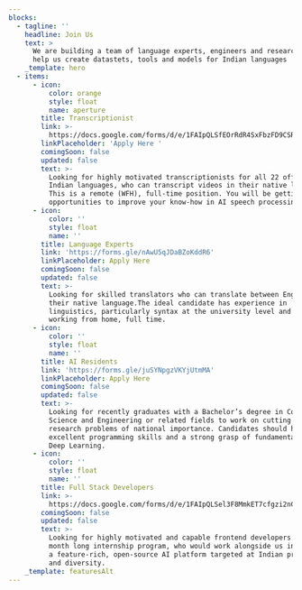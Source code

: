 ```yaml
---
blocks:
  - tagline: ''
    headline: Join Us
    text: >
      We are building a team of language experts, engineers and researchers to
      help us create datastets, tools and models for Indian languages
    _template: hero
  - items:
      - icon:
          color: orange
          style: float
          name: aperture
        title: Transcriptionist
        link: >-
          https://docs.google.com/forms/d/e/1FAIpQLSfEOrRdR4SxFbzFD9CSR1scrrEUMdbsg7wsbZ6Vfxn6FQoq8A/viewform
        linkPlaceholder: 'Apply Here '
        comingSoon: false
        updated: false
        text: >-
          Looking for highly motivated transcriptionists for all 22 official
          Indian languages, who can transcript videos in their native language.
          This is a remote (WFH), full-time position. You will be getting many
          opportunities to improve your know-how in AI speech processing.
      - icon:
          color: ''
          style: float
          name: ''
        title: Language Experts
        link: 'https://forms.gle/nAwU5qJDaBZoKddR6'
        linkPlaceholder: Apply Here
        comingSoon: false
        updated: false
        text: >-
          Looking for skilled translators who can translate between English and
          their native language.The ideal candidate has experience in
          linguistics, particularly syntax at the university level and enjoys
          working from home, full time. 
      - icon:
          color: ''
          style: float
          name: ''
        title: AI Residents
        link: 'https://forms.gle/juSYNpgzVKYjUtmMA'
        linkPlaceholder: Apply Here
        comingSoon: false
        updated: false
        text: >-
          Looking for recently graduates with a Bachelor’s degree in Computer
          Science and Engineering or related fields to work on cutting edge
          research problems of national importance. Candidates should have
          excellent programming skills and a strong grasp of fundamentals of
          Deep Learning.
      - icon:
          color: ''
          style: float
          name: ''
        title: Full Stack Developers
        link: >-
          https://docs.google.com/forms/d/e/1FAIpQLSel3F8MmkET7cfgzi2nCxPAcY6-UuXcVt1tY7YmNykEY8xUhg/viewform
        comingSoon: false
        updated: false
        text: >-
          Looking for highly motivated and capable frontend developers for a 3-6
          month long internship program, who would work alongside us in building
          a feature-rich, open-source AI platform targeted at Indian problems
          and diversity.
    _template: featuresAlt
---
```



